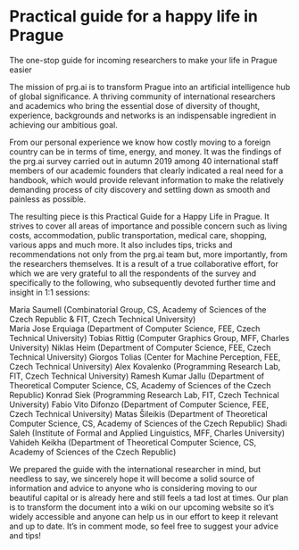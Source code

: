 # Practical guide for a happy life in Prague
The one-stop guide for incoming researchers to make your life in Prague easier

The mission of prg.ai is to transform Prague into an artificial intelligence hub of global significance. A thriving community of international researchers and academics who bring the essential dose of diversity of thought, experience, backgrounds and networks is an indispensable ingredient in achieving our ambitious goal.

From our personal experience we know how costly moving to a foreign country can be in terms of time, energy, and money. It was the findings of the prg.ai survey carried out in autumn 2019 among 40 international staff members of our academic founders that clearly indicated a real need for a handbook, which would provide relevant information to make the relatively demanding process of city discovery and settling down as smooth and painless as possible.

The resulting piece is this Practical Guide for a Happy Life in Prague. It strives to cover all areas of importance and possible concern such as living costs, accommodation, public transportation, medical care, shopping, various apps and much more. It also includes tips, tricks and recommendations not only from the prg.ai team but, more importantly, from the researchers themselves. It is a result of a true collaborative effort, for which we are very grateful to all the respondents of the survey and specifically to the following, who subsequently devoted further time and insight in 1:1 sessions:

Maria Saumell (Combinatorial Group, CS, Academy of Sciences of the Czech Republic & FIT, Czech Technical University)       
Maria Jose Erquiaga (Department of Computer Science, FEE, Czech Technical University)
Tobias Rittig (Computer Graphics Group, MFF, Charles University)
Niklas Heim (Department of Computer Science, FEE, Czech Technical University)
Giorgos Tolias (Center for Machine Perception, FEE, Czech Technical University)
Alex Kovalenko (Programming Research Lab, FIT, Czech Technical University)
Ramesh Kumar Jallu (Department of Theoretical Computer Science, CS, Academy of Sciences of the Czech Republic) 
Konrad Siek (Programming Research Lab, FIT, Czech Technical University)
Fabio Vito Difonzo (Department of Computer Science, FEE, Czech Technical University)
Matas Šileikis (Department of Theoretical Computer Science, CS, Academy of Sciences of the Czech Republic) 
Shadi Saleh (Institute of Formal and Applied Linguistics, MFF, Charles University)
Vahideh Keikha (Department of Theoretical Computer Science, CS, Academy of Sciences of the Czech Republic) 

We prepared the guide with the international researcher in mind, but needless to say, we sincerely hope it will become a solid source of information and advice to anyone who is considering moving to our beautiful capital or is already here and still feels a tad lost at times. Our plan is to transform the document into a wiki on our upcoming website so it’s widely accessible and anyone can help us in our effort to keep it relevant and up to date. It’s in comment mode, so feel free to suggest your advice and tips!
